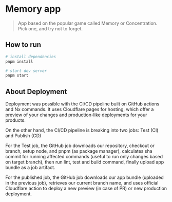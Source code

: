 # Memory app

> App based on the popular game called Memory or Concentration. Pick one, and try not to forget.

## How to run

```sh
# install dependencies
pnpm install

# start dev server
pnpm start
```

## About Deployment

Deployment was possible with the CI/CD pipeline built on GitHub actions and Nx commands. It uses Cloudflare pages for hosting, which offer a preview of your changes and production-like deployments for your products.

On the other hand, the CI/CD pipeline is breaking into two jobs:
Test (CI) and Publish (CD)

For the Test job, the GitHub job downloads our repository, checkout or branch, setup node, and pnpm (as package manager), calculates sha commit for running affected commands (useful to run only changes based on target branch), then run lint, test and build command, finally upload app bundle as a job artifact.

For the published job, the GitHub job downloads our app bundle (uploaded in the previous job), retrieves our current branch name, and uses official Cloudflare action to deploy a new preview (in case of PR) or new production deployment.